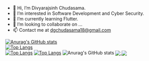 - 👋 Hi, I’m Divyarajsinh Chudasama.
- 👀 I’m interested in Software Development and Cyber Security.
- 🌱 I’m currently learning Flutter.
- 💞️ I’m looking to collaborate on ...
- 📫 Contact me at dgchudasama18@gmail.com

<!-- [![Readme Card](https://github-readme-stats.vercel.app/api/pin/?username=RoyalRajput18&repo=RoyalRajput18&count_private=true)](https://github.com/anuraghazra/github-readme-stats) -->
[![Anurag's GitHub stats](https://github-readme-stats.vercel.app/api?username=RoyalRajput18)](https://github.com/anuraghazra/github-readme-stats)
<br>
[![Top Langs](https://github-readme-stats.vercel.app/api/top-langs/?username=RoyalRajput18)](https://github.com/anuraghazra/github-readme-stats)
<br>
[![Top Langs](https://github-readme-stats.vercel.app/api/top-langs/?username=RoyalRajput18&exclude_repo=github-readme-stats,anuraghazra.github.io)](https://github.com/anuraghazra/github-readme-stats)
[![Top Langs](https://github-readme-stats.vercel.app/api/top-langs/?username=RoyalRajput18&layout=compact)](https://github.com/anuraghazra/github-readme-stats)
![Anurag's GitHub stats](https://github-readme-stats.vercel.app/api?username=RoyalRajput18&show_icons=true&theme=radical)
<a href="https://github.com/anuraghazra/github-readme-stats">
  <img align="center" src="https://github-readme-stats.vercel.app/api/pin/?username=anuraghazra&repo=github-readme-stats" />
</a>
<a href="https://github.com/anuraghazra/convoychat">
  <img align="center" src="https://github-readme-stats.vercel.app/api/pin/?username=anuraghazra&repo=convoychat" />
</a>
<!-- [![willianrod's wakatime stats](https://github-readme-stats.vercel.app/api/wakatime?username=RoyalRajput18)](https://github.com/anuraghazra/github-readme-stats) -->
<!---
RoyalRajput18/RoyalRajput18 is a ✨ special ✨ repository because its `README.md` (this file) appears on your GitHub profile.
You can click the Preview link to take a look at your changes.
